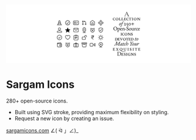 ![cover](src/readme_cover.png)

# Sargam Icons
280+ open-source icons.

- Built using SVG stroke, providing maximum flexibility on styling.
- Request a new icon by creating an issue.

[sargamicons.com](https://sargamicons.com/) ∠( ᐛ 」∠)_